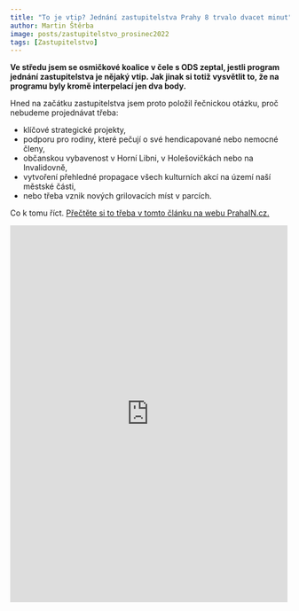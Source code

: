 ```yaml
---
title: "To je vtip? Jednání zastupitelstva Prahy 8 trvalo dvacet minut"
author: Martin Štěrba
image: posts/zastupitelstvo_prosinec2022
tags: [Zastupitelstvo]
---
```


**Ve středu jsem se osmičkové koalice v čele s ODS zeptal, jestli program jednání zastupitelstva je nějaký vtip. Jak jinak si totiž vysvětlit to, že na programu byly kromě interpelací jen dva body.**

Hned na začátku zastupitelstva jsem proto položil řečnickou otázku, proč nebudeme projednávat třeba:
- klíčové strategické projekty, 
- podporu pro rodiny, které pečují o své hendicapované nebo nemocné členy, 
- občanskou vybavenost v Horní Libni, v Holešovičkách nebo na Invalidovně, 
- vytvoření přehledné propagace všech kulturních akcí na území naší městské části, 
- nebo třeba vznik nových grilovacích míst v parcích.

Co k tomu říct. [Přečtěte si to třeba v tomto článku na webu PrahaIN.cz.](https://www.prahain.cz/politika/to-je-nejaky-vtip-jednani-zastupitelstva-prahy-8-trvalo-dvacet-minut-20469.html?fbclid=IwY2xjawFriJ5leHRuA2FlbQIxMAABHbGiTJjImezl9sE-5Pi8KkCfGZPDw9exMACMGVgLwCGLCp0OU5yXqHAeNg_aem_GBp6AKhr3gnVPuw1LNJ3sQ)

<iframe src="https://www.facebook.com/plugins/post.php?href=https%3A%2F%2Fwww.facebook.com%2Fprahainnoviny%2Fposts%2Fpfbid04mkK2QQJd6SDWVhDbxJWxVvLMk8G2tqPLiSxMGdVcca9DZARdhk4k2cZtGYxB9yxl&show_text=true&width=500" width="500" height="680" style="border:none;overflow:hidden" scrolling="no" frameborder="0" allowfullscreen="true" allow="autoplay; clipboard-write; encrypted-media; picture-in-picture; web-share"></iframe> 